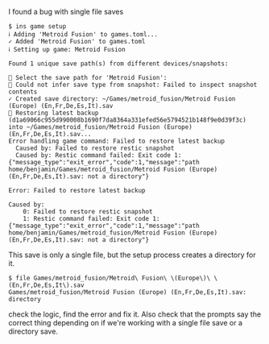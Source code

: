 
I found a bug with single file saves

```
$ ins game setup
ℹ Adding 'Metroid Fusion' to games.toml...
✓ Added 'Metroid Fusion' to games.toml
ℹ Setting up game: Metroid Fusion

Found 1 unique save path(s) from different devices/snapshots:

 Select the save path for 'Metroid Fusion':
 Could not infer save type from snapshot: Failed to inspect snapshot contents
✓ Created save directory: ~/Games/metroid_fusion/Metroid Fusion (Europe) (En,Fr,De,Es,It).sav
 Restoring latest backup (d1a69066c955d990008b1690f7da8364a331efed56e5794521b148f9e0d39f3c) into ~/Games/metroid_fusion/Metroid Fusion (Europe) (En,Fr,De,Es,It).sav...
Error handling game command: Failed to restore latest backup
  Caused by: Failed to restore restic snapshot
  Caused by: Restic command failed: Exit code 1: {"message_type":"exit_error","code":1,"message":"path home/benjamin/Games/metroid_fusion/Metroid Fusion (Europe) (En,Fr,De,Es,It).sav: not a directory"}

Error: Failed to restore latest backup

Caused by:
    0: Failed to restore restic snapshot
    1: Restic command failed: Exit code 1: {"message_type":"exit_error","code":1,"message":"path home/benjamin/Games/metroid_fusion/Metroid Fusion (Europe) (En,Fr,De,Es,It).sav: not a directory"}

```

This save is only a single file, but the setup process creates a directory for
it. 

```
$ file Games/metroid_fusion/Metroid\ Fusion\ \(Europe\)\ \(En,Fr,De,Es,It\).sav
Games/metroid_fusion/Metroid Fusion (Europe) (En,Fr,De,Es,It).sav: directory
```

check the logic, find the error and fix it. 
Also check that the prompts say the correct thing depending on if we're working
with a single file save or a directory save.


